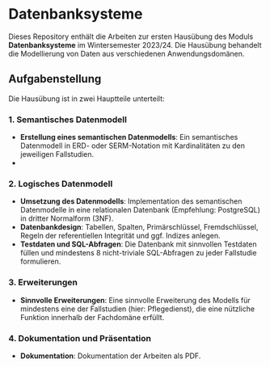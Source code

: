 # Datenbanksysteme 

Dieses Repository enthält die Arbeiten zur ersten Hausübung des Moduls **Datenbanksysteme** im Wintersemester 2023/24. Die Hausübung behandelt die Modellierung von Daten aus verschiedenen Anwendungsdomänen. 

## Aufgabenstellung

Die Hausübung ist in zwei Hauptteile unterteilt:

### 1. Semantisches Datenmodell

- **Erstellung eines semantischen Datenmodells**: Ein semantisches Datenmodell in ERD- oder SERM-Notation mit Kardinalitäten zu den jeweiligen Fallstudien.
- 
### 2. Logisches Datenmodell

- **Umsetzung des Datenmodells**: Implementation des semantischen Datenmodelle in eine relationalen Datenbank (Empfehlung: PostgreSQL) in dritter Normalform (3NF).
- **Datenbankdesign**: Tabellen, Spalten, Primärschlüssel, Fremdschlüssel, Regeln der referentiellen Integrität und ggf. Indizes anlegen.
- **Testdaten und SQL-Abfragen**: Die Datenbank mit sinnvollen Testdaten füllen und mindestens 8 nicht-triviale SQL-Abfragen zu jeder Fallstudie formulieren.

### 3. Erweiterungen

- **Sinnvolle Erweiterungen**: Eine sinnvolle Erweiterung des Modells für mindestens eine der Fallstudien (hier: Pflegedienst), die eine nützliche Funktion innerhalb der Fachdomäne erfüllt.

### 4. Dokumentation und Präsentation

- **Dokumentation**: Dokumentation der Arbeiten als PDF. 
